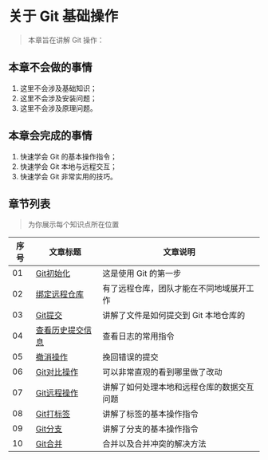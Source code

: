 # 关于 Git 基础操作

> 本章旨在讲解 Git 操作：

## 本章不会做的事情

1. 这里不会涉及基础知识；
2. 这里不会涉及安装问题；
3. 这里不会涉及原理问题。

## 本章会完成的事情

1. 快速学会 Git 的基本操作指令；
2. 快速学会 Git 本地与远程交互；
3. 快速学会 Git 非常实用的技巧。

## 章节列表

> 为你展示每个知识点所在位置

序号 | 文章标题                      | 文章说明
-- | ------------------------- | ---------------------
01 | [Git初始化](./Git初始化.md)     | 这是使用 Git 的第一步
02 | [绑定远程仓库](./绑定远程仓库.md)     | 有了远程仓库，团队才能在不同地域展开工作
03 | [Git提交](./Git提交.md)       | 讲解了文件是如何提交到 Git 本地仓库的
04 | [查看历史提交信息](./查看历史提交信息.md) | 查看日志的常用指令
05 | [撤消操作](./撤消操作.md)         | 挽回错误的提交
06 | [Git对比操作](./Git对比操作.md)   | 可以非常直观的看到哪里做了改动
07 | [Git远程操作](./Git远程操作.md)   | 讲解了如何处理本地和远程仓库的数据交互问题
08 | [Git打标签](./Git打标签.md)     | 讲解了标签的基本操作指令
09 | [Git分支](./Git分支.md)       | 讲解了分支的基本操作指令
10 | [Git合并](./Git合并.md)       | 合并以及合并冲突的解决方法
